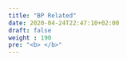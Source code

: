 ```yaml
---
title: "BP Related"
date: 2020-04-24T22:47:10+02:00
draft: false
weight : 190
pre: "<b> </b>"
---
```

